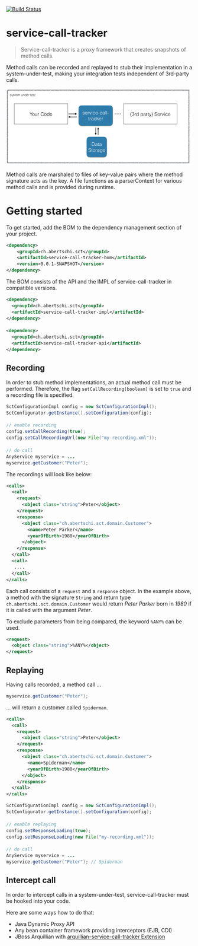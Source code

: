 [![Build Status](https://travis-ci.org/abertschi/service-call-tracker.svg?branch=master)](https://travis-ci.org/abertschi/service-call-tracker)

# service-call-tracker
  
> Service-call-tracker is a proxy framework that creates snapshots of method calls.  
  
  
Method calls can be recorded and replayed to stub their implementation in a system-under-test,
making your integration tests independent of 3rd-party calls.

![](misc/bigpicture.png)


Method calls are marshaled to files of key-value pairs where the method signature acts as the key.
A file functions as a parserContext for various method calls and is provided during runtime.


# Getting started

To get started, add the BOM to the dependency management section of your project.
```xml
<dependency>
    <groupId>ch.abertschi.sct</groupId>
    <artifactId>service-call-tracker-bom</artifactId>
    <version>0.0.1-SNAPSHOT</version>
</dependency>
```

The BOM consists of the API and the IMPL of service-call-tracker in compatible versions.

```xml
<dependency>
  <groupId>ch.abertschi.sct</groupId>
  <artifactId>service-call-tracker-impl</artifactId>
</dependency>

<dependency>
  <groupId>ch.abertschi.sct</groupId>
  <artifactId>service-call-tracker-api</artifactId>
</dependency>
```

## Recording
In order to stub method implementations, an actual method call must be performed.
Therefore, the flag `setCallRecording(boolean)` is set to `true` and a recording file is specified.

```java
SctConfigurationImpl config = new SctConfigurationImpl();
SctConfigurator.getInstance().setConfiguration(config);

// enable recording
config.setCallRecording(true);
config.setCallRecordingUrl(new File("my-recording.xml"));

// do call
AnyService myservice = ...
myservice.getCustomer("Peter");

```

The recordings will look like below:

```xml
<calls>
  <call>
    <request>
      <object class="string">Peter</object>
    </request>
    <response>
      <object class="ch.abertschi.sct.domain.Customer">
        <name>Peter Parker</name>
        <yearOfBirth>1980</yearOfBirth>
      </object>
    </response>
  </call>
  <call>
   ....
  </call>
</calls>
```

Each call consists of a `request` and a `response` object.
In the example above, a method with the signature `String` and return type `ch.abertschi.sct.domain.Customer`
would return _Peter Parker_ born in _1980_ if it is called with the argument _Peter_.

To exclude parameters from being compared, the keyword `%ANY%` can be used.

```xml
<request>
  <object class="string">%ANY%</object>
</request>
```

## Replaying

Having calls recorded, a method call ...

```java
myservice.getCustomer("Peter");

```
... will return a customer called `Spiderman`.


```xml
<calls>
  <call>
    <request>
      <object class="string">Peter</object>
    </request>
    <response>
      <object class="ch.abertschi.sct.domain.Customer">
        <name>Spiderman</name>
        <yearOfBirth>1980</yearOfBirth>
      </object>
    </response>
  </call>
</calls>
```

```java
SctConfigurationImpl config = new SctConfigurationImpl();
SctConfigurator.getInstance().setConfiguration(config);

// enable replaying
config.setResponseLoading(true);
config.setResponseLoading(new File("my-recording.xml"));

// do call
AnyService myservice = ...
myservice.getCustomer("Peter"); // Spiderman

```

## Intercept call  
In order to intercept calls in a system-under-test, service-call-tracker must be hooked into your code.

Here are some ways how to do that:
- Java Dynamic Proxy API
- Any bean container framework providing interceptors (EJB, CDI)
- JBoss Arquillian with [arquillian-service-call-tracker Extension](https://github.com/abertschi/arquillian-service-call-tracker-extension)
